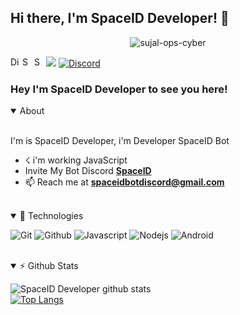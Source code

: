 ## Hi there, I'm SpaceID Developer! 👋

<p align="center"> <img src="https://komarev.com/ghpvc/?username=SpaceID-Developer-ops-cyber" alt="sujal-ops-cyber" /> </p>


<img src=https://media.discordapp.net/attachments/850563339528830996/860152689068081162/Screenshot_2021-07-01-20-39-33-904.jpeg>


<a href="https://discord.gg/RfTwh5ADgC">
  <img align="left" alt="Discord Server" width="16px" src="https://cdn.jsdelivr.net/npm/simple-icons@v3/icons/discord.svg" />
</a>
 <a href="https://github.com/SpaceID-Developer">
  <img align="left" alt="SpaceID Developer Github's" width="16px" src="https://cdn.jsdelivr.net/npm/simple-icons@v3/icons/github.svg" />
</a>
 <a href="https://youtube.com/channel/UCidUaYBA73vVzroziVSMhSw">
  <img align="left" alt="SpaceID Bot Official Youtube" width="16px" src="https://cdn.jsdelivr.net/npm/simple-icons@v3/icons/youtube.svg" />
</a>

<a href="https://discord.com/users/843357465017974785">
    <img src="https://img.shields.io/badge/SpaceID Dev%233614-%237289da?logo=discord&style=flat-square" alt="Discord" SpaceID Dev#0001"/>
  </a>
</p>
                                                                                                                               
### Hey I'm SpaceID Developer to see you here! &nbsp;
<details open>
  <summary>About</summary>
<br />

I'm is SpaceID Developer, i'm Developer SpaceID Bot
- ☇ i'm working JavaScript
- Invite My Bot Discord **[SpaceID](https://dsc.gg/spaceid-mod)**
- 📫 Reach me at **[spaceidbotdiscord@gmail.com](mailto:spaceidbotdiscord@gmail.com)**
<br />
</details>

<details open>
<summary>🚀 Technologies</summary>
<p>
  <img alt="Git" src="https://img.shields.io/badge/-Git-ff8438?style=flat-square&logo=git&logoColor=white" />
  <img alt="Github" src="https://img.shields.io/badge/-Github-2e2e2e?style=flat-square&logo=github&logoColor=white" />
  <img alt="Javascript" src="https://img.shields.io/badge/-JavaScript-323330?style=flat-square&logo=javascript&logoColor=white" />
  <img alt="Nodejs" src="https://img.shields.io/badge/-Nodejs-68a063?style=flat-square&logo=Node.js&logoColor=white" />
  <img alt="Android" src="https://img.shields.io/badge/-Android-3ddc84?style=flat-square&logo=android&logoColor=white" />
  </p>
  </details>
<br>
<details open>
<summary>⚡ Github Stats</summary>

![SpaceID Developer github stats](https://github-readme-stats.vercel.app/api?username=SpaceID-Developer&show_icons=true&theme=tokyonight)
<br />
[![Top Langs](https://github-readme-stats.vercel.app/api/top-langs/?username=SpaceID-Developer&show_icons=true&theme=tokyonight)](https://github.com/badriian24)
</details>

